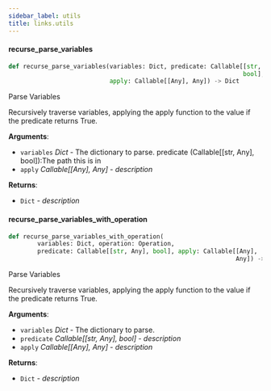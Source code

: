 ```yaml
---
sidebar_label: utils
title: links.utils
---
```


#### recurse\_parse\_variables

```python
def recurse_parse_variables(variables: Dict, predicate: Callable[[str, Any],
                                                                 bool],
                            apply: Callable[[Any], Any]) -> Dict
```

Parse Variables

Recursively traverse variables, applying the apply function to the value if the predicate
returns True.

**Arguments**:

- `variables` _Dict_ - The dictionary to parse.
  predicate (Callable[[str, Any], bool]):The path this is in
- `apply` _Callable[[Any], Any]_ - _description_
  

**Returns**:

- `Dict` - _description_

#### recurse\_parse\_variables\_with\_operation

```python
def recurse_parse_variables_with_operation(
        variables: Dict, operation: Operation,
        predicate: Callable[[str, Any], bool], apply: Callable[[Any],
                                                               Any]) -> Dict
```

Parse Variables

Recursively traverse variables, applying the apply function to the value if the predicate
returns True.

**Arguments**:

- `variables` _Dict_ - The dictionary to parse.
- `predicate` _Callable[[str, Any], bool]_ - _description_
- `apply` _Callable[[Any], Any]_ - _description_
  

**Returns**:

- `Dict` - _description_

